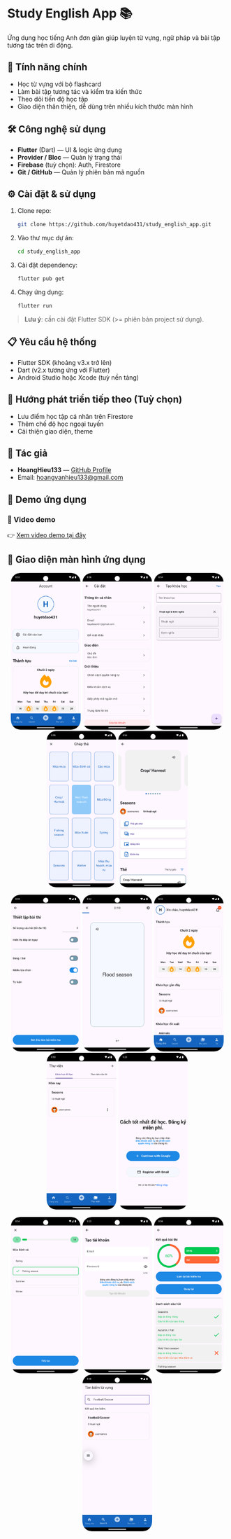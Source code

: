 # Study English App 📚

Ứng dụng học tiếng Anh đơn giản giúp luyện từ vựng, ngữ pháp và bài tập tương tác trên di động.

## 🚀 Tính năng chính

- Học từ vựng với bộ flashcard  
- Làm bài tập tương tác và kiểm tra kiến thức  
- Theo dõi tiến độ học tập  
- Giao diện thân thiện, dễ dùng trên nhiều kích thước màn hình

## 🛠️ Công nghệ sử dụng

- **Flutter** (Dart) — UI & logic ứng dụng  
- **Provider / Bloc** — Quản lý trạng thái  
- **Firebase** (tuỳ chọn): Auth, Firestore
- **Git / GitHub** — Quản lý phiên bản mã nguồn

## ⚙️ Cài đặt & sử dụng

1. Clone repo:
    ```bash
    git clone https://github.com/huyetdao431/study_english_app.git
    ```
2. Vào thư mục dự án:
    ```bash
    cd study_english_app
    ```
3. Cài đặt dependency:
    ```bash
    flutter pub get
    ```
4. Chạy ứng dụng:
    ```bash
    flutter run
    ```

> **Lưu ý**: cần cài đặt Flutter SDK (>= phiên bản project sử dụng).

## 📋 Yêu cầu hệ thống

- Flutter SDK (khoảng v3.x trở lên)  
- Dart (v2.x tương ứng với Flutter)  
- Android Studio hoặc Xcode (tuỳ nền tảng)  

## 🧭 Hướng phát triển tiếp theo (Tuỳ chọn)

- Lưu điểm học tập cá nhân trên Firestore  
- Thêm chế độ học ngoại tuyến  
- Cải thiện giao diện, theme

## 👤 Tác giả

- **HoangHieu133** — [GitHub Profile](https://github.com/huyetdao431)  
- Email: hoangvanhieu133@gmail.com

## 📱 Demo ứng dụng

### 🔹 Video demo
👉 [Xem video demo tại đây](https://youtu.be/NWgOQN10ePY?si=5a4qdUdeeex8OOyI) 

## 📱 Giao diện màn hình ứng dụng

<!-- Hàng 1 -->
<p align="center">
  <img src="assets/screens/account_screen.png" width="160"/>
  <img src="assets/screens/account_setting_screen.png" width="160"/>
  <img src="assets/screens/add_course_screen.png" width="160"/>
  <img src="assets/screens/card_merge_screen.png" width="160"/>
  <img src="assets/screens/course_detail_screen.png" width="160"/>
</p>

<!-- Hàng 2 -->
<p align="center">
  <img src="assets/screens/exam_screen.png" width="160"/>
  <img src="assets/screens/flashcard_screen.png" width="160"/>
  <img src="assets/screens/home_screen.png" width="160"/>
  <img src="assets/screens/library_screen.png" width="160"/>
  <img src="assets/screens/login_screen.png" width="160"/>
</p>

<!-- Hàng 3 -->
<p align="center">
  <img src="assets/screens/mini_game_screen.png" width="160"/>
  <img src="assets/screens/register_screen.png" width="160"/>
  <img src="assets/screens/result_screen.png" width="160"/>
  <img src="assets/screens/search_screen.png" width="160"/>
</p>


